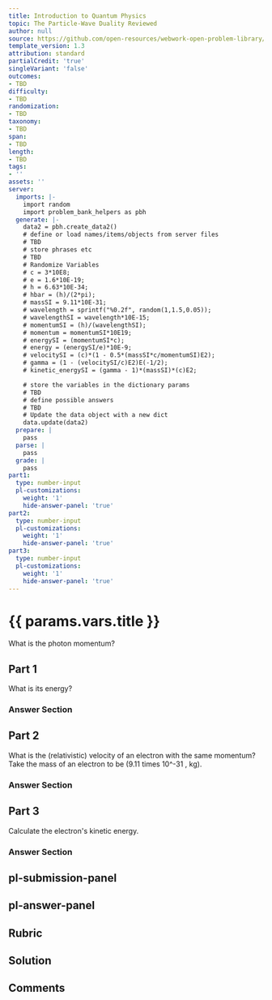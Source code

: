 ```yaml
---
title: Introduction to Quantum Physics
topic: The Particle-Wave Duality Reviewed
author: null
source: https://github.com/open-resources/webwork-open-problem-library/tree/master/Contrib/BrockPhysics/College_Physics_Urone/29.Introduction_to_Quantum_Physics/29-08.The_Particle_Wave_Duality_Reviewed/NU_U17_29_08_013.pg
template_version: 1.3
attribution: standard
partialCredit: 'true'
singleVariant: 'false'
outcomes:
- TBD
difficulty:
- TBD
randomization:
- TBD
taxonomy:
- TBD
span:
- TBD
length:
- TBD
tags:
- ''
assets: ''
server:
  imports: |-
    import random
    import problem_bank_helpers as pbh
  generate: |-
    data2 = pbh.create_data2()
    # define or load names/items/objects from server files
    # TBD
    # store phrases etc
    # TBD
    # Randomize Variables
    # c = 3*10E8;
    # e = 1.6*10E-19;
    # h = 6.63*10E-34;
    # hbar = (h)/(2*pi);
    # massSI = 9.11*10E-31;
    # wavelength = sprintf("%0.2f", random(1,1.5,0.05));
    # wavelengthSI = wavelength*10E-15;
    # momentumSI = (h)/(wavelengthSI);
    # momentum = momentumSI*10E19;
    # energySI = (momentumSI*c);
    # energy = (energySI/e)*10E-9;
    # velocitySI = (c)*(1 - 0.5*(massSI*c/momentumSI)E2);
    # gamma = (1 - (velocitySI/c)E2)E(-1/2);
    # kinetic_energySI = (gamma - 1)*(massSI)*(c)E2;

    # store the variables in the dictionary params
    # TBD
    # define possible answers
    # TBD
    # Update the data object with a new dict
    data.update(data2)
  prepare: |
    pass
  parse: |
    pass
  grade: |
    pass
part1:
  type: number-input
  pl-customizations:
    weight: '1'
    hide-answer-panel: 'true'
part2:
  type: number-input
  pl-customizations:
    weight: '1'
    hide-answer-panel: 'true'
part3:
  type: number-input
  pl-customizations:
    weight: '1'
    hide-answer-panel: 'true'
---
```


# {{ params.vars.title }} 


What is the photon momentum?

## Part 1 
What is its energy? 


 ### Answer Section

## Part 2 
What is the (relativistic) velocity of an electron with the same momentum? Take the mass of an electron to be (9.11 times 10^-31 , kg). 


 ### Answer Section

## Part 3 
Calculate the electron's kinetic energy. 


 ### Answer Section


## pl-submission-panel 


## pl-answer-panel 


## Rubric 


## Solution 


## Comments 


